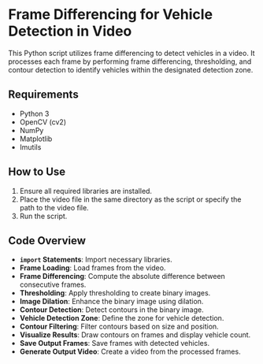 # Frame Differencing for Vehicle Detection in Video

This Python script utilizes frame differencing to detect vehicles in a video. It processes each frame by performing frame differencing, thresholding, and contour detection to identify vehicles within the designated detection zone.

## Requirements
- Python 3
- OpenCV (cv2)
- NumPy
- Matplotlib
- Imutils

## How to Use
1. Ensure all required libraries are installed.
2. Place the video file in the same directory as the script or specify the path to the video file.
3. Run the script.

## Code Overview
- **`import` Statements**: Import necessary libraries.
- **Frame Loading**: Load frames from the video.
- **Frame Differencing**: Compute the absolute difference between consecutive frames.
- **Thresholding**: Apply thresholding to create binary images.
- **Image Dilation**: Enhance the binary image using dilation.
- **Contour Detection**: Detect contours in the binary image.
- **Vehicle Detection Zone**: Define the zone for vehicle detection.
- **Contour Filtering**: Filter contours based on size and position.
- **Visualize Results**: Draw contours on frames and display vehicle count.
- **Save Output Frames**: Save frames with detected vehicles.
- **Generate Output Video**: Create a video from the processed frames.